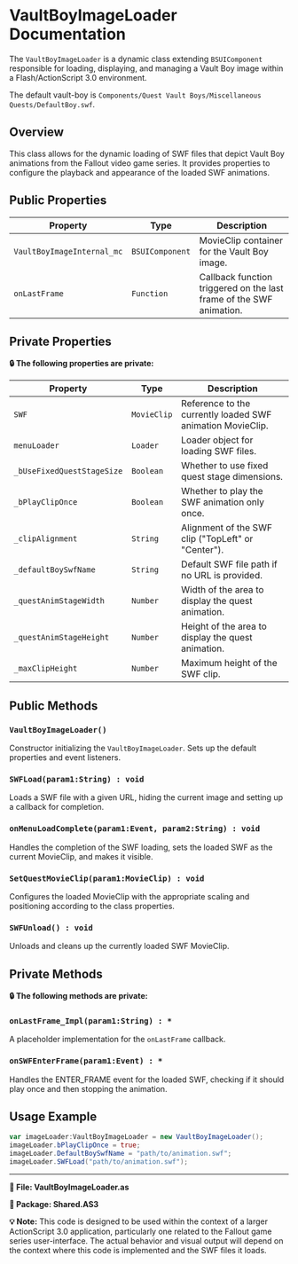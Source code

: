 # VaultBoyImageLoader Documentation

The `VaultBoyImageLoader` is a dynamic class extending `BSUIComponent` responsible for loading, displaying, and managing a Vault Boy image within a Flash/ActionScript 3.0 environment.

The default vault-boy is `Components/Quest Vault Boys/Miscellaneous Quests/DefaultBoy.swf`.

## Overview

This class allows for the dynamic loading of SWF files that depict Vault Boy animations from the Fallout video game series.
It provides properties to configure the playback and appearance of the loaded SWF animations.

## Public Properties

| Property | Type | Description |
|----------|------|-------------|
| `VaultBoyImageInternal_mc` | `BSUIComponent` | MovieClip container for the Vault Boy image. |
| `onLastFrame` | `Function` | Callback function triggered on the last frame of the SWF animation. |

## Private Properties

**🔒 The following properties are private:**

| Property | Type | Description |
|----------|------|-------------|
| `SWF` | `MovieClip` | Reference to the currently loaded SWF animation MovieClip. |
| `menuLoader` | `Loader` | Loader object for loading SWF files. |
| `_bUseFixedQuestStageSize` | `Boolean` | Whether to use fixed quest stage dimensions. |
| `_bPlayClipOnce` | `Boolean` | Whether to play the SWF animation only once. |
| `_clipAlignment` | `String` | Alignment of the SWF clip ("TopLeft" or "Center"). |
| `_defaultBoySwfName` | `String` | Default SWF file path if no URL is provided. |
| `_questAnimStageWidth` | `Number` | Width of the area to display the quest animation. |
| `_questAnimStageHeight` | `Number` | Height of the area to display the quest animation. |
| `_maxClipHeight` | `Number` | Maximum height of the SWF clip. |

## Public Methods

### `VaultBoyImageLoader()`
Constructor initializing the `VaultBoyImageLoader`. Sets up the default properties and event listeners.

### `SWFLoad(param1:String) : void`
Loads a SWF file with a given URL, hiding the current image and setting up a callback for completion.

### `onMenuLoadComplete(param1:Event, param2:String) : void`
Handles the completion of the SWF loading, sets the loaded SWF as the current MovieClip, and makes it visible.

### `SetQuestMovieClip(param1:MovieClip) : void`
Configures the loaded MovieClip with the appropriate scaling and positioning according to the class properties.

### `SWFUnload() : void`
Unloads and cleans up the currently loaded SWF MovieClip.

## Private Methods

**🔒 The following methods are private:**

### `onLastFrame_Impl(param1:String) : *`
A placeholder implementation for the `onLastFrame` callback.

### `onSWFEnterFrame(param1:Event) : *`
Handles the ENTER_FRAME event for the loaded SWF, checking if it should play once and then stopping the animation.

## Usage Example

```actionscript
var imageLoader:VaultBoyImageLoader = new VaultBoyImageLoader();
imageLoader.bPlayClipOnce = true;
imageLoader.DefaultBoySwfName = "path/to/animation.swf";
imageLoader.SWFLoad("path/to/animation.swf");
```

---

**📂 File: VaultBoyImageLoader.as**

**🔧 Package: Shared.AS3**

**💡 Note:** This code is designed to be used within the context of a larger ActionScript 3.0 application, particularly one related to the Fallout game series user-interface.
The actual behavior and visual output will depend on the context where this code is implemented and the SWF files it loads.
